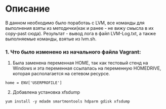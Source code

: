 # **Описание**
В данном необходимо было поработаь с LVM, все команды для выполнения взяты из методички(как и ранее - не вижу смысла в их copy-past сюда). Результат - вывод лога в файл LVM-Log.txt, а также выполняемые команды, взятые из lvm.sh. 

### **1. Что было изменено из начального файла Vagrant:**

1. Была заменена переменная HOME, так как тестовый стенд на Windows и эта переменная ссылалась на переменную HOMEDRIVE, которая располагается на сетевом ресурсе.
```
home = ENV['USERPROFILE']
```

2. Добавлена установка xfsdump
```
yum install -y mdadm smartmontools hdparm gdisk xfsdump
```

